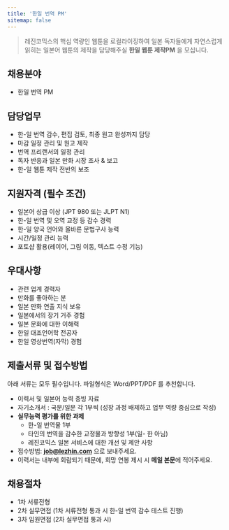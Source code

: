 ```yaml
---
title: '한일 번역 PM'
sitemap: false
---
```

> 레진코믹스의 핵심 역량인 웹툰을 로컬라이징하여 일본 독자들에게 자연스럽게 읽히는 일본어 웹툰의 제작을 담당해주실
> **한일 웹툰 제작PM** 을 모십니다.  	

## 채용분야 

- 한일 번역 PM

## 담당업무

- 한-일 번역 감수, 편집 검토, 최종 원고 완성까지 담당
- 마감 일정 관리 및 원고 제작
- 번역 프리랜서의 일정 관리
- 독자 반응과 일본 만화 시장 조사 & 보고
- 한-일 웹툰 제작 전반의 보조

## 지원자격 (필수 조건)

- 일본어 상급 이상 (JPT 980 또는 JLPT N1)
- 한-일 번역 및 오역 교정 등 감수 경력
- 한-일 양국 언어와 올바른 문법구사 능력
- 시간/일정 관리 능력
- 포토샵 활용(레이어, 그림 이동, 텍스트 수정 기능)

## 우대사항

- 관련 업계 경력자
- 만화를 좋아하는 분
- 일본 만화 연출 지식 보유
- 일본에서의 장기 거주 경험
- 일본 문화에 대한 이해력
- 한일 대조언어학 전공자
- 한일 영상번역(자막) 경험

## 제출서류 및 접수방법

아래 서류는 모두 필수입니다. 파일형식은 Word/PPT/PDF 를 추천합니다.

- 이력서 및 일본어 능력 증빙 자료
- 자기소개서 : 국문/일문 각 1부씩 (성장 과정 배제하고 업무 역량 중심으로 작성)
- **실무능력 평가를 위한 과제**
  - 한-일 번역물 1부
  - 타인의 번역을 감수한 교정물과 방향성 1부(일- 한 아님)
  - 레진코믹스 일본 서비스에 대한 개선 및 제안 사항
- 접수방법: **job@lezhin.com** 으로 보내주세요.
- 이력서는 내부에 회람되기 때문에, 희망 연봉 제시 시 **메일 본문**에 적어주세요.

## 채용절차 

- 1차 서류전형
- 2차 실무면접 (1차 서류전형 통과 시 한-일 번역 감수 테스트 진행)
- 3차 임원면접 (2차 실무면접 통과 시)
